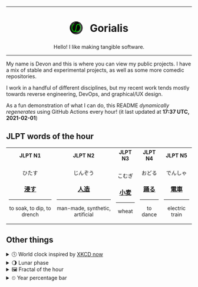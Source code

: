 ***

<h1 align="center">
<sub>
    <img src="readme/resources/avatar.png" height="36">
</sub>
&nbsp;
Gorialis
</h1>
<p align="center">
Hello! I like making tangible software.
</p>

***

My name is Devon and this is where you can view my public projects. I have a mix of stable and experimental projects, as well as some more comedic repositories.

I work in a handful of different disciplines, but my recent work tends mostly towards reverse engineering, DevOps, and graphical/UX design.

As a fun demonstration of what I can do, this README *dynamically regenerates* using GitHub Actions every hour! (it last updated at **17:37 UTC, 2021-02-01**)

<h2>JLPT words of the hour</h2>
<table>
    <tr>
        <th>JLPT N1</th>
        <th>JLPT N2</th>
        <th>JLPT N3</th>
        <th>JLPT N4</th>
        <th>JLPT N5</th>
    </tr>
    <tr>
        <td>
            <p align="center">ひたす</p>
            <h3 align="center"><b><a href="https://jisho.org/search/%E6%B5%B8%E3%81%99">浸す</a></b></h3>
            <hr>
            <p align="center">to soak,<wbr> to dip,<wbr> to drench</p>
        </td>
        <td>
            <p align="center">じんぞう</p>
            <h3 align="center"><b><a href="https://jisho.org/search/%E4%BA%BA%E9%80%A0">人造</a></b></h3>
            <hr>
            <p align="center">man-made,<wbr> synthetic,<wbr> artificial</p>
        </td>
        <td>
            <p align="center">こむぎ</p>
            <h3 align="center"><b><a href="https://jisho.org/search/%E5%B0%8F%E9%BA%A6">小麦</a></b></h3>
            <hr>
            <p align="center">wheat</p>
        </td>
        <td>
            <p align="center">おどる</p>
            <h3 align="center"><b><a href="https://jisho.org/search/%E8%B8%8A%E3%82%8B">踊る</a></b></h3>
            <hr>
            <p align="center">to dance</p>
        </td>
        <td>
            <p align="center">でんしゃ</p>
            <h3 align="center"><b><a href="https://jisho.org/search/%E9%9B%BB%E8%BB%8A">電車</a></b></h3>
            <hr>
            <p align="center">electric train</p>
        </td>
    </tr>
</table>

<h2>Other things</h2>
<details>
<summary>🕔  World clock inspired by <a href="https://xkcd.com/now">XKCD now</a></summary>

> <img src="generated/now.png" width="512">

</details>
<details>
<summary>🌖 Lunar phase</summary>

The moon is approximately 68.16% through its phase (Waning Gibbous).

</details>
<details>
<summary>&#x1f5bc; Fractal of the hour</summary>

> <img src="generated/fractal.png" width="512">

</details>
<details>
<summary>&#x23f2; Year percentage bar</summary>
<pre><code>2021 [█▁▁▁▁▁▁▁▁▁▁▁▁▁▁▁▁▁▁▁] 8.69%</code></pre>
</details>
